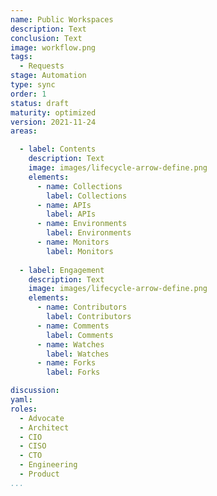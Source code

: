 ```yaml
---
name: Public Workspaces
description: Text
conclusion: Text
image: workflow.png
tags:
  - Requests
stage: Automation
type: sync
order: 1
status: draft
maturity: optimized
version: 2021-11-24
areas:  

  - label: Contents
    description: Text
    image: images/lifecycle-arrow-define.png
    elements:
      - name: Collections
        label: Collections
      - name: APIs
        label: APIs           
      - name: Environments
        label: Environments
      - name: Monitors
        label: Monitors       
        
  - label: Engagement
    description: Text
    image: images/lifecycle-arrow-define.png
    elements:
      - name: Contributors
        label: Contributors
      - name: Comments
        label: Comments                    
      - name: Watches
        label: Watches
      - name: Forks
        label: Forks               

discussion: 
yaml: 
roles:
  - Advocate
  - Architect
  - CIO
  - CISO
  - CTO
  - Engineering
  - Product
...
```

